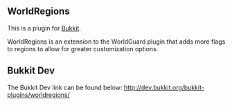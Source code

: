 WorldRegions
------
This is a plugin for [Bukkit](http://bukkit.org/).

WorldRegions is an extension to the WorldGuard plugin that adds more flags to regions to allow for greater customization options. 

Bukkit Dev
------
The Bukkit Dev link can be found below:
http://dev.bukkit.org/bukkit-plugins/worldregions/